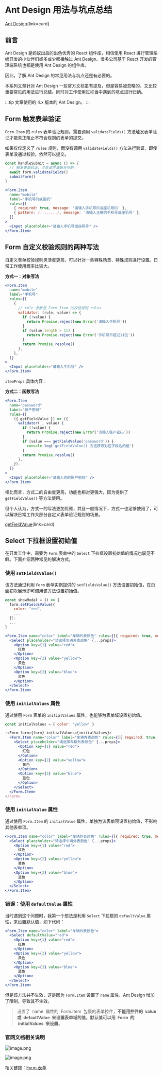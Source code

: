 # Ant Design 用法与坑点总结

[Ant Design](https://ant.design/index-cn){link=card}

## 前言

Ant Design 是蚂蚁出品的出色优秀的 React 组件库，相信使用 React 进行管理系统开发的小伙伴们或多或少都接触过 Ant Design。很多公司基于 React 开发的管理端系统也都是使用 Ant Design 的组件库。

因此，了解 Ant Design 的常见用法与坑点还是有必要的。

本系列文章针对 Ant Design 一些官方文档虽有提及，但是容易被忽略的，又比较重要常见的用法进行总结。同时对工作使用过程当中遇到的坑点进行归纳。

:::tip
文章使用的 4.x 版本的 Ant Design。
:::

## Form 触发表单验证

`Form.Item` 的 `rules` 表单验证规则，需要调用 `validateFields()` 方法触发表单验证才能真正阻止不符合规则的表单的提交。

如果仅仅定义了 `rules` 规则，而没有调用 `validateFields()` 方法进行验证，即使表单没通过校验，依然可以提交。

```jsx
const handleSubmit = async () => {
  // 触发表单验证，注意该方法是异步的
  await form.validateFields()
  submitForm()
}
```

```jsx
<Form.Item
  name="mobile"
  label="手机号码或座机"
  rules={[
    { required: true, message: '请输入手机号码或座机号码' },
    { pattern: /......../, message: '请输入正确的手机号或座机号' },
  ]}
>
  <Input placeholder="请输入手机号或座机号" />
</Form.Item>
```

## Form 自定义校验规则的两种写法

自定义表单校验规则灵活度更高，可以针对一些特殊场景、特殊规则进行设置。日常工作使用概率比较大。

**方式一：对象写法**

```jsx
<Form.Item
  name="mobile"
  label="手机号"
  rules={[
    {
      // rule 参数是 Form.Item 的校验规则 rules
      validator: (rule, value) => {
        if (!value) {
          return Promise.reject(new Error('请输入手机号'))
        }
        if (value.length > 11) {
          return Promise.reject(new Error('手机号不超过11位'))
        }
        return Promise.resolve()
      },
    },
  ]}
>
  <Input placeholder="请输入手机号" />
</Form.Item>
```

`itemProps` 具体内容：

**方式二：函数写法**

```jsx
<Form.Item
  name="password"
  label="账户密码"
  rules={[
    ({ getFieldValue }) => ({
      validator(_, value) {
        if (!value) {
          return Promise.reject(new Error('请输入账户密码'))
        }
        if (value === getFieldValue('password')) {
          console.log('getFieldValue() 方法获取对应字段名的值')
        }
        return Promise.resolve()
      },
    }),
  ]}
>
  <Input placeholder="请输入你的账户密码" />
</Form.Item>
```

相比而言，方式二的自由度更高，功能也相对更强大，因为提供了 `getFieldValue()` 等方法使用。

但个人认为，方式一的写法更加优雅，并且一般情况下，方式一也足够使用了，可以解决日常工作大部分自定义表单验证规则的场景。

[getFieldValue](https://ant.design/components/form-cn#forminstance){link=card}

## Select 下拉框设置初始值

在开发工作中，需要为 `Form` 表单中的 `Select` 下拉框设置初始值的情况也屡见不鲜。下面介绍两种常见的解决方式。

### 使用 `setFieldsValue()`

该方法通过利用 `Form` 表单实例提供的 `setFieldsValue()` 方法设置初始值，在页面初次展示即可调用该方法设置初始值。

```jsx
const showModal = () => {
  form.setFieldsValue({
    color: "red",
    ...
  });
  ...
}
```

```jsx
<Form.Item name="color" label="车辆外表颜色" rules={[{ required: true, message: '请选择车辆外表颜色' }]}>
  <Select placeholder="请选择车辆外表颜色" {...props}>
    <Option key={1} value="red">
      红色
    </Option>
    <Option key={2} value="yellow">
      黄色
    </Option>
    <Option key={3} value="blue">
      蓝色
    </Option>
  </Select>
</Form.Item>
```

### 使用 `initialValues` 属性

通过使用 `Form` 表单的 `initialValues` 属性，也能够为表单域设置初始值。

```jsx
const initialValues = { color: 'yellow' }

;<Form form={form} initialValues={initialValues}>
  <Form.Item name="color" label="车辆外表颜色" rules={[{ required: true, message: '请选择车辆外表颜色' }]}>
    <Select placeholder="请选择车辆外表颜色" {...props}>
      <Option key={1} value="red">
        红色
      </Option>
      <Option key={2} value="yellow">
        黄色
      </Option>
      <Option key={3} value="blue">
        蓝色
      </Option>
    </Select>
  </Form.Item>
</Form>
```

### 使用 `initialValue` 属性

通过使用 `Form.Item` 的 `initialValue` 属性，单独为该表单项设置初始值，不影响其他表单项。

```jsx
<Form.Item name="color" label="车辆外表颜色" rules={[{ required: true, message: '请选择车辆外表颜色' }]} initialValue="blue">
  <Select placeholder="请选择车辆外表颜色" {...props}>
    <Option key={1} value="red">
      红色
    </Option>
    <Option key={2} value="yellow">
      黄色
    </Option>
    <Option key={3} value="blue">
      蓝色
    </Option>
  </Select>
</Form.Item>
```

### 错误：使用 `defaultValue` 属性

当时遇到这个问题时，我第一个想法是利用 `Select` 下拉框的 `defaultValue` 属性，来设置默认值，如下代码：

```jsx
<Form.Item name="color" label="车辆外表颜色">
  <Select defaultValue="red">
    <Option key={1} value="red">
      红色
    </Option>
    <Option key={2} value="yellow">
      黄色
    </Option>
    <Option key={3} value="blue">
      蓝色
    </Option>
  </Select>
</Form.Item>
```

但是该方法并不生效，这是因为 `Form.Item` 设置了 `name` 属性，Ant Design 增加了限制，导致其不生效。

> 设置了  name  属性的  Form.Item  包裹的表单控件，**不能用控件的  value  或  defaultValue  来设置表单域的值，默认值可以用  Form  的  initialValues  来设置**。

### 官网文档相关说明

![image.png](https://p6-juejin.byteimg.com/tos-cn-i-k3u1fbpfcp/15d308e0f8f84a54880fa5d00afdcfa0~tplv-k3u1fbpfcp-watermark.image?)

![image.png](https://p1-juejin.byteimg.com/tos-cn-i-k3u1fbpfcp/9df3946685d74292b59c16e63e957c48~tplv-k3u1fbpfcp-watermark.image?)

相关链接：[Form 表单](https://ant.design/components/form-cn)
